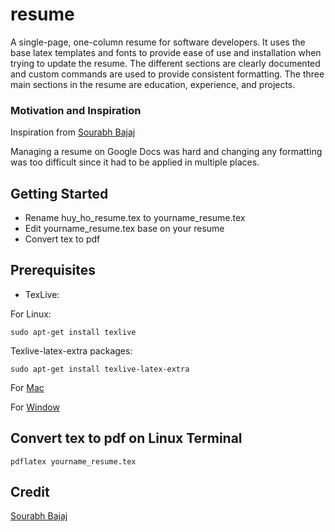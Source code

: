 # resume

A single-page, one-column resume for software developers. It uses the base latex templates and fonts to provide ease of use and installation when trying to update the resume. The different sections are clearly documented and custom commands are used to provide consistent formatting. The three main sections in the resume are education, experience, and projects.

### Motivation and Inspiration

Inspiration from [Sourabh Bajaj](https://github.com/sb2nov/resume)

Managing a resume on Google Docs was hard and changing any formatting was too difficult since it had to be applied in multiple places.

## Getting Started

- Rename huy_ho_resume.tex to yourname_resume.tex
- Edit yourname_resume.tex base on your resume
- Convert tex to pdf

## Prerequisites

- TexLive:

For Linux:
```
sudo apt-get install texlive
```

Texlive-latex-extra packages:

```
sudo apt-get install texlive-latex-extra
```

For [Mac](https://tug.org/mactex/mactex-download.html)

For [Window](http://mirror.ctan.org/systems/texlive/tlnet/install-tl-windows.exe)


## Convert tex to pdf on Linux Terminal

```
pdflatex yourname_resume.tex
```

## Credit

[Sourabh Bajaj](https://github.com/sb2nov/resume)


